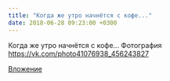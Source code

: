 ```yaml
---
title: "Когда же утро начнётся с кофе..."
date: 2018-06-28 09:23:00 +0300
---
```


Когда же утро начнётся с кофе...
Фотография
https://vk.com/photo41076938_456243827

[Вложение](https://vk.com/photo41076938_456243827)

